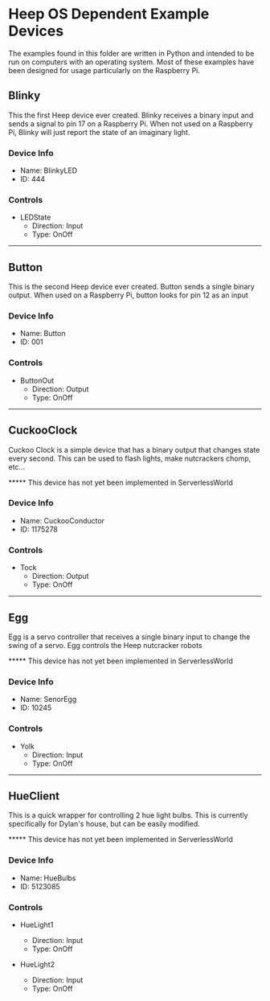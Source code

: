 # Heep OS Dependent Example Devices

The examples found in this folder are written in Python and intended to be run on computers with an operating system. Most of these examples have been designed for usage particularly on the Raspberry Pi.

## Blinky

This the first Heep device ever created. Blinky receives a binary input and sends a signal to pin 17 on a Raspberry Pi. When not used on a Raspberry Pi, Blinky will just report the state of an imaginary light.

### Device Info

* Name: BlinkyLED
* ID: 444

### Controls

* LEDState
	* Direction: Input
	* Type: OnOff

--------



## Button

This is the second Heep device ever created. Button sends a single binary output. When used on a Raspberry Pi, button looks for pin 12 as an input

### Device Info

* Name: Button
* ID: 001

### Controls

* ButtonOut
	* Direction: Output
	* Type: OnOff

--------


## CuckooClock

Cuckoo Clock is a simple device that has a binary output that changes state every second. This can be used to flash lights, make nutcrackers chomp, etc...

***** This device has not yet been implemented in ServerlessWorld

### Device Info

* Name: CuckooConductor
* ID: 1175278

### Controls

* Tock
	* Direction: Output
	* Type: OnOff

--------


## Egg

Egg is a servo controller that receives a single binary input to change the swing of a servo. Egg controls the Heep nutcracker robots


***** This device has not yet been implemented in ServerlessWorld

### Device Info

* Name: SenorEgg
* ID: 10245

### Controls

* Yolk
	* Direction: Input
	* Type: OnOff


--------


## HueClient

This is a quick wrapper for controlling 2 hue light bulbs. This is currently specifically for Dylan's house, but can be easily modified.


***** This device has not yet been implemented in ServerlessWorld

### Device Info

* Name: HueBulbs
* ID: 5123085

### Controls

* HueLight1
	* Direction: Input
	* Type: OnOff

* HueLight2
	* Direction: Input
	* Type: OnOff